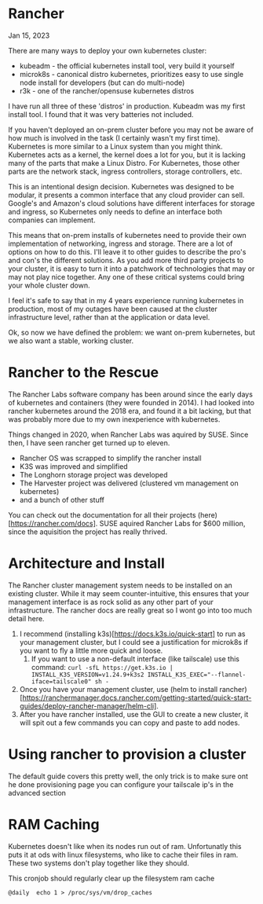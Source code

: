 # Rancher

Jan 15, 2023

There are many ways to deploy your own kubernetes cluster:

- kubeadm - the official kubernetes install tool, very build it yourself
- microk8s - canonical distro kubernetes, prioritizes easy to use single node install for developers (but can do multi-node)
- r3k - one of the rancher/opensuse kubernetes distros

I have run all three of these 'distros' in production. Kubeadm was my first install tool. I found that it was very batteries not included. 

If you haven't deployed an on-prem cluster before you may not be aware of how much is involved in the task (I certainly wasn't my first time). Kubernetes is more similar to a Linux system than you might think. Kubernetes acts as a kernel, the kernel does a lot for you, but it is lacking many of the parts that make a Linux Distro. For Kubernetes, those other parts are the network stack, ingress controllers, storage controllers, etc. 

This is an intentional design decision. Kubernetes was designed to be modular, it presents a common interface that any cloud provider can sell. Google's and Amazon's cloud solutions have different interfaces for storage and ingress, so Kubernetes only needs to define an interface both companies can implement. 

This means that on-prem installs of kubernetes need to provide their own implementation of networking, ingress and storage. There are a lot of options on how to do this. I'll leave it to other guides to describe the pro's and con's the different solutions. As you add more third party projects to your cluster, it is easy to turn it into a patchwork of technologies that may or may not play nice together. Any one of these critical systems could bring your whole cluster down.

I feel it's safe to say that in my 4 years experience running kubernetes in production, most of my outages have been caused at the cluster infrastructure level, rather than at the application or data level.

Ok, so now we have defined the problem: we want on-prem kubernetes, but we also want a stable, working cluster. 

# Rancher to the Rescue

The Rancher Labs software company has been around since the early days of kubernetes and containers (they were founded in 2014). I had looked into rancher kubernetes around the 2018 era, and found it a bit lacking, but that was probably more due to my own inexperience with kubernetes.

Things changed in 2020, when Rancher Labs was aquired by SUSE. Since then, I have seen rancher get turned up to eleven. 

- Rancher OS was scrapped to simplify the rancher install
- K3S was improved and simplified
- The Longhorn storage project was developed
- The Harvester project was delivered (clustered vm management on kubernetes)
- and a bunch of other stuff

You can check out the documentation for all their projects (here)[https://rancher.com/docs]. SUSE aquired Rancher Labs for $600 million, since the aquisition the project has really thrived.

# Architecture and Install

The Rancher cluster management system needs to be installed on an existing cluster. While it may seem counter-intuitive, this ensures that your management interface is as rock solid as any other part of your infrastructure. The rancher docs are really great so I wont go into too much detail here.

1. I recommend (installing k3s)[https://docs.k3s.io/quick-start] to run as your management cluster, but I could see a justification for microk8s if you want to fly a little more quick and loose.
   1. If you want to use a non-default interface (like tailscale) use this command: `curl -sfL https://get.k3s.io | INSTALL_K3S_VERSION=v1.24.9+k3s2 INSTALL_K3S_EXEC="--flannel-iface=tailscale0" sh -`
2. Once you have your management cluster, use (helm to install rancher)[https://ranchermanager.docs.rancher.com/getting-started/quick-start-guides/deploy-rancher-manager/helm-cli].
3. After you have rancher installed, use the GUI to create a new cluster, it will spit out a few commands you can copy and paste to add nodes.


# Using rancher to provision a cluster

The default guide covers this pretty well, the only trick is to make sure ont he done provisioning page you can configure your tailscale ip's in the advanced section

# RAM Caching

Kubernetes doesn't like when its nodes run out of ram. Unfortunatly this puts it at ods with linux filesystems, who like to cache their files in ram. These two systems don't play together like they should.

This cronjob should regularly clear up the filesystem ram cache

```
@daily  echo 1 > /proc/sys/vm/drop_caches
```